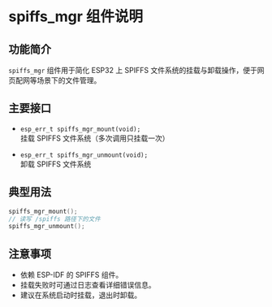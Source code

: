<!--
 * @Author: xingnian j_xingnian@163.com
 * @Date: 2025-06-01 16:48:22
 * @LastEditors: 星年 && j_xingnian@163.com
 * @LastEditTime: 2025-06-01 16:48:56
 * @FilePath: \hello_world\components\spiffs_mgr\README.md
 * @Description: spiffs_mgr
 * 
 * Copyright (c) 2025 by ${git_name_email}, All Rights Reserved. 
-->
# spiffs_mgr 组件说明

## 功能简介

`spiffs_mgr` 组件用于简化 ESP32 上 SPIFFS 文件系统的挂载与卸载操作，便于网页配网等场景下的文件管理。

## 主要接口

- `esp_err_t spiffs_mgr_mount(void);`  
  挂载 SPIFFS 文件系统（多次调用只挂载一次）

- `esp_err_t spiffs_mgr_unmount(void);`  
  卸载 SPIFFS 文件系统

## 典型用法

```c
spiffs_mgr_mount();
// 读写 /spiffs 路径下的文件
spiffs_mgr_unmount();
```

## 注意事项

- 依赖 ESP-IDF 的 SPIFFS 组件。
- 挂载失败时可通过日志查看详细错误信息。
- 建议在系统启动时挂载，退出时卸载。